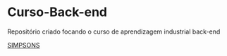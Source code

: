# Curso-Back-end
Repositório criado focando o curso de aprendizagem industrial back-end

<a href='https://www.google.com/url?sa=i&url=https%3A%2F%2Fwallpapers.com%2Fsimpsons&psig=AOvVaw3GgUpIiPynGSRXy2Ybd8xy&ust=1676405453684000&source=images&cd=vfe&ved=0CA0QjRxqFwoTCJiXtY-nk_0CFQAAAAAdAAAAABAD '>  SIMPSONS
  
